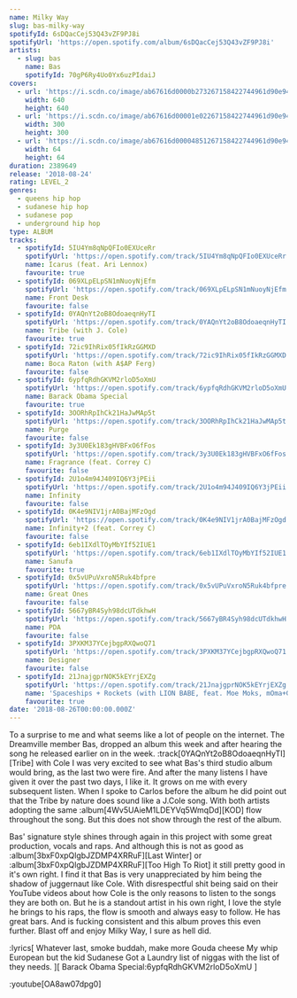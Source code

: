 ```yaml
---
name: Milky Way
slug: bas-milky-way
spotifyId: 6sDQacCej53Q43vZF9PJ8i
spotifyUrl: 'https://open.spotify.com/album/6sDQacCej53Q43vZF9PJ8i'
artists:
  - slug: bas
    name: Bas
    spotifyId: 70gP6Ry4Uo0Yx6uzPIdaiJ
covers:
  - url: 'https://i.scdn.co/image/ab67616d0000b273267158422744961d90e942b3'
    width: 640
    height: 640
  - url: 'https://i.scdn.co/image/ab67616d00001e02267158422744961d90e942b3'
    width: 300
    height: 300
  - url: 'https://i.scdn.co/image/ab67616d00004851267158422744961d90e942b3'
    width: 64
    height: 64
duration: 2389649
release: '2018-08-24'
rating: LEVEL_2
genres:
  - queens hip hop
  - sudanese hip hop
  - sudanese pop
  - underground hip hop
type: ALBUM
tracks:
  - spotifyId: 5IU4Ym8qNpQFIo0EXUceRr
    spotifyUrl: 'https://open.spotify.com/track/5IU4Ym8qNpQFIo0EXUceRr'
    name: Icarus (feat. Ari Lennox)
    favourite: true
  - spotifyId: 069XLpELpSN1mNuoyNjEfm
    spotifyUrl: 'https://open.spotify.com/track/069XLpELpSN1mNuoyNjEfm'
    name: Front Desk
    favourite: false
  - spotifyId: 0YAQnYt2oB8OdoaeqnHyTI
    spotifyUrl: 'https://open.spotify.com/track/0YAQnYt2oB8OdoaeqnHyTI'
    name: Tribe (with J. Cole)
    favourite: true
  - spotifyId: 72ic9IhRix05fIkRzGGMXD
    spotifyUrl: 'https://open.spotify.com/track/72ic9IhRix05fIkRzGGMXD'
    name: Boca Raton (with A$AP Ferg)
    favourite: false
  - spotifyId: 6ypfqRdhGKVM2rloD5oXmU
    spotifyUrl: 'https://open.spotify.com/track/6ypfqRdhGKVM2rloD5oXmU'
    name: Barack Obama Special
    favourite: true
  - spotifyId: 3OORhRpIhCk21HaJwMAp5t
    spotifyUrl: 'https://open.spotify.com/track/3OORhRpIhCk21HaJwMAp5t'
    name: Purge
    favourite: false
  - spotifyId: 3y3U0Ek183gHVBFxO6fFos
    spotifyUrl: 'https://open.spotify.com/track/3y3U0Ek183gHVBFxO6fFos'
    name: Fragrance (feat. Correy C)
    favourite: false
  - spotifyId: 2U1o4m94J409IQ6Y3jPEii
    spotifyUrl: 'https://open.spotify.com/track/2U1o4m94J409IQ6Y3jPEii'
    name: Infinity
    favourite: false
  - spotifyId: 0K4e9NIV1jrA0BajMFzOgd
    spotifyUrl: 'https://open.spotify.com/track/0K4e9NIV1jrA0BajMFzOgd'
    name: Infinity+2 (feat. Correy C)
    favourite: false
  - spotifyId: 6eb1IXdlTOyMbYIf52IUE1
    spotifyUrl: 'https://open.spotify.com/track/6eb1IXdlTOyMbYIf52IUE1'
    name: Sanufa
    favourite: true
  - spotifyId: 0x5vUPuVxroN5Ruk4bfpre
    spotifyUrl: 'https://open.spotify.com/track/0x5vUPuVxroN5Ruk4bfpre'
    name: Great Ones
    favourite: false
  - spotifyId: 5667yBR4Syh98dcUTdkhwH
    spotifyUrl: 'https://open.spotify.com/track/5667yBR4Syh98dcUTdkhwH'
    name: PDA
    favourite: false
  - spotifyId: 3PXKM37YCejbgpRXQwoQ71
    spotifyUrl: 'https://open.spotify.com/track/3PXKM37YCejbgpRXQwoQ71'
    name: Designer
    favourite: false
  - spotifyId: 21JnajgprNOK5kEYrjEXZg
    spotifyUrl: 'https://open.spotify.com/track/21JnajgprNOK5kEYrjEXZg'
    name: 'Spaceships + Rockets (with LION BABE, feat. Moe Moks, mOma+Guy)'
    favourite: true
date: '2018-08-26T00:00:00.000Z'
---
```


To a surprise to me and what seems like a lot of people on the internet. The Dreamville member
Bas, dropped an album this week and after hearing the song he released earlier on in the week.
:track[0YAQnYt2oB8OdoaeqnHyTI][Tribe] with Cole I was very excited to see what Bas's third studio
album would bring, as the last two were fire. And after the many listens I have given it over
the past two days, I like it. It grows on me with every subsequent listen. When I spoke
to Carlos before the album he did point out that the Tribe by nature does sound like a
J.Cole song. With both artists adopting the same :album[4Wv5UAieM1LDEYVq5WmqDd][KOD] flow
throughout the song. But this does not show through the rest of the album.

Bas' signature style shines through again in this project with some great production,
vocals and raps. And although this is not as good as :album[3bxF0xpQlgbJZDMP4XRRuF][Last Winter]
or :album[3bxF0xpQlgbJZDMP4XRRuF][Too High To Riot] it still pretty good in it's own right.
I find it that Bas is very unappreciated by him being the shadow of juggernaut like Cole.
With disrespectful shit being said on their YouTube videos about how Cole is the only reasons
to listen to the songs they are both on. But he is a standout artist in his own right,
I love the style he brings to his raps, the flow is smooth and always easy to follow.
He has great bars. And is fucking consistent and this album proves this even further.
Blast off and enjoy Milky Way, I sure as hell did.

:lyrics[
  Whatever last, smoke buddah, make more Gouda cheese
  My whip European but the kid Sudanese
  Got a Laundry list of niggas with the list of they needs.
][
  Barack Obama Special:6ypfqRdhGKVM2rloD5oXmU
]

:youtube[OA8aw07dpg0]
